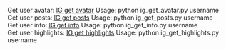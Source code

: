 Get user avatar: <a href="https://github.com/IllDieAnyway/instaparser/blob/main/ig_get_avatar.py">IG get avatar</a> Usage: python ig_get_avatar.py username
<br>
Get user posts: <a href="https://github.com/IllDieAnyway/instaparser/blob/main/ig_get_posts.py">IG get posts</a> Usage: python ig_get_posts.py username
<br>
Get user info: <a href="https://github.com/IllDieAnyway/instaparser/blob/main/ig_get_info.py">IG get info</a> Usage: python ig_get_info.py username
<br>
Get user highlights: <a href="https://github.com/IllDieAnyway/instaparser/blob/main/ig_get_highlights.py">IG get highlights</a> Usage: python ig_get_highlights.py username
